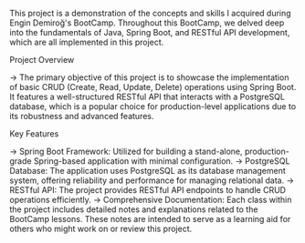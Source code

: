 This project is a demonstration of the concepts and skills I acquired during Engin Demiroğ's BootCamp. Throughout this BootCamp, we delved deep into the fundamentals of Java, Spring Boot, and RESTful API development, which are all implemented in this project.

Project Overview 

 -> The primary objective of this project is to showcase the implementation of basic CRUD (Create, Read, Update, Delete) operations using Spring Boot. It features a well-structured RESTful API that interacts with a PostgreSQL database, which is a popular choice for production-level applications due to its robustness and advanced features.

Key Features

-> Spring Boot Framework: Utilized for building a stand-alone, production-grade Spring-based application with minimal configuration.
-> PostgreSQL Database: The application uses PostgreSQL as its database management system, offering reliability and performance for managing relational data.
-> RESTful API: The project provides RESTful API endpoints to handle CRUD operations efficiently.
-> Comprehensive Documentation: Each class within the project includes detailed notes and explanations related to the BootCamp lessons. These notes are intended to serve as a learning aid for others who might work on or review this project.

